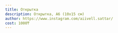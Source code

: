 ```yaml
---
title: Открытка
description: Открытка, А6 (10х15 см)
author: https://www.instagram.com/aiivell.sattar/
cost: 1000₸
---
```

